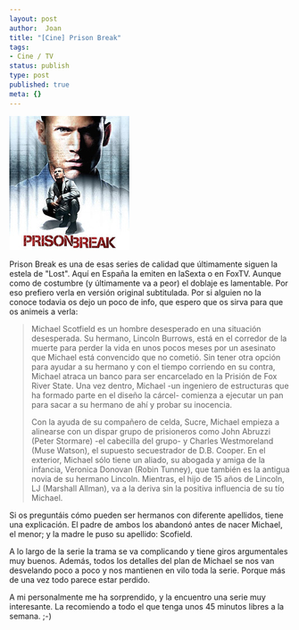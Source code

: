 ```yaml
---
layout: post
author:  Joan
title: "[Cine] Prison Break"
tags:
- Cine / TV
status: publish
type: post
published: true
meta: {}
---
```

<img alt="Prison Break" class="center noborder" src="../images_posts/prison_break.jpg" />

Prison Break es una de esas series de calidad que últimamente siguen la estela de "Lost". Aquí en España la emiten en laSexta o en FoxTV. Aunque como de costumbre (y últimamente va a peor) el doblaje es lamentable. Por eso prefiero verla en versión original subtitulada. Por si alguien no la conoce todavia os dejo un poco de info, que espero que os sirva para que os animeis a verla:

<blockquote>Michael Scotfield es un hombre desesperado en una situación desesperada. Su hermano, Lincoln Burrows, está en el corredor de la muerte para perder la vida en unos pocos meses por un asesinato que Michael está convencido que no cometió. Sin tener otra opción para ayudar a su hermano y con el tiempo corriendo en su contra, Michael atraca un banco para ser encarcelado en la Prisión de Fox River State. Una vez dentro, Michael -un ingeniero de estructuras que ha formado parte en el diseño la cárcel- comienza a ejecutar un pan para sacar a su hermano de ahí y probar su inocencia.

Con la ayuda de su compañero de celda, Sucre, Michael empieza a alinearse con un dispar grupo de prisioneros como John Abruzzi (Peter Stormare) -el cabecilla del grupo- y Charles Westmoreland (Muse Watson), el supuesto secuestrador de D.B. Cooper. En el exterior, Michael sólo tiene un aliado, su abogada y amiga de la infancia, Veronica Donovan (Robin Tunney), que también es la antigua novia de su hermano Lincoln. Mientras, el hijo de 15 años de Lincoln, LJ (Marshall Allman), va a la deriva sin la positiva influencia de su tío Michael.</blockquote>

Si os preguntáis cómo pueden ser hermanos con diferente apellidos, tiene una explicación. El padre de ambos los abandonó antes de nacer Michael, el menor; y la madre le puso su apellido: Scofield.

A lo largo de la serie la trama se va complicando y tiene giros argumentales muy buenos. Además, todos los detalles del plan de Michael se nos van desvelando poco a poco y nos mantienen en vilo toda la serie. Porque más de una vez todo parece estar perdido.

A mi personalmente me ha sorprendido, y la encuentro una serie muy interesante. La recomiendo a todo el que tenga unos 45 minutos libres a la semana. ;-)
